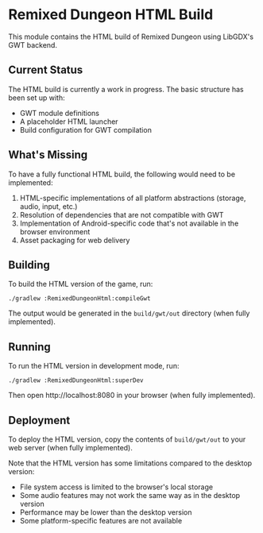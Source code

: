 # Remixed Dungeon HTML Build

This module contains the HTML build of Remixed Dungeon using LibGDX's GWT backend.

## Current Status

The HTML build is currently a work in progress. The basic structure has been set up with:
- GWT module definitions
- A placeholder HTML launcher
- Build configuration for GWT compilation

## What's Missing

To have a fully functional HTML build, the following would need to be implemented:
1. HTML-specific implementations of all platform abstractions (storage, audio, input, etc.)
2. Resolution of dependencies that are not compatible with GWT
3. Implementation of Android-specific code that's not available in the browser environment
4. Asset packaging for web delivery

## Building

To build the HTML version of the game, run:

```
./gradlew :RemixedDungeonHtml:compileGwt
```

The output would be generated in the `build/gwt/out` directory (when fully implemented).

## Running

To run the HTML version in development mode, run:

```
./gradlew :RemixedDungeonHtml:superDev
```

Then open http://localhost:8080 in your browser (when fully implemented).

## Deployment

To deploy the HTML version, copy the contents of `build/gwt/out` to your web server (when fully implemented).

Note that the HTML version has some limitations compared to the desktop version:
- File system access is limited to the browser's local storage
- Some audio features may not work the same way as in the desktop version
- Performance may be lower than the desktop version
- Some platform-specific features are not available